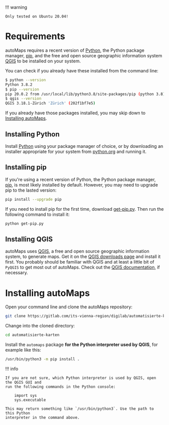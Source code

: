 !!! warning

    Only tested on Ubuntu 20.04!

# Requirements
autoMaps requires a recent version of [Python](https://www.python.org/), the Python 
package manager, [pip](https://pip.pypa.io/en/stable/installation/), and the free and
open source geographic information system [QGIS](https://qgis.org/) to be installed on
your system.

You can check if you already have these installed from the command line:

```bash
$ python --version
Python 3.8.2
$ pip --version
pip 20.0.2 from /usr/local/lib/python3.8/site-packages/pip (python 3.8)
$ qgis --version
QGIS 3.18.1-Zürich 'Zürich' (202f1bf7e5)
```

If you already have those packages installed, you may skip down to [Installing
autoMaps](#installing-automaps).


## Installing Python
Install [Python](https://www.python.org/) using your package manager of choice, or by 
downloading an installer appropriate for your system from 
[python.org](https://www.python.org/downloads) and running it.


## Installing pip
If you're using a recent version of Python, the Python package manager, 
[pip](https://pip.pypa.io/en/stable/installation/), is most likely installed by default.
However, you may need to upgrade pip to the lasted version:

```bash
pip install --upgrade pip
```

If you need to install pip for the first time, download 
[get-pip.py](https://bootstrap.pypa.io/get-pip.py). Then run the following command to
install it:

```bash
python get-pip.py
```


## Installing QGIS
autoMaps uses [QGIS](https://qgis.org/), a free and open source geographic information
system, to generate maps. Get it on the 
[QGIS downloads page](https://qgis.org/en/site/forusers/download.html) and install it
first. You probably should be familiar with QGIS and at least a little bit of `PyQGIS`
to get most out of autoMaps. Check out the
[QGIS documentation](https://qgis.org/en/docs/index.html), if necessary.


# Installing autoMaps
Open your command line and clone the autoMaps repository:
```bash
git clone https://gitlab.com/its-vienna-region/digilab/automatisierte-karten
```

Change into the cloned directory:
```bash
cd automatisierte-karten
```

Install the `automaps` package __for the Python interpreter used by QGIS__, for 
example like this:
```bash
/usr/bin/python3 -m pip install .
```

!!! info

    If you are not sure, which Python interpreter is used by QGIS, open the QGIS GUI and
    run the following commands in the Python console: 
        
        import sys
        sys.executable

    This may return something like `/usr/bin/python3`. Use the path to this Python
    interpreter in the command above.

